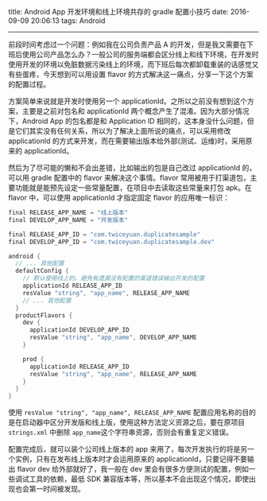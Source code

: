 title:  Android App 开发环境和线上环境共存的 gradle 配置小技巧
date: 2016-09-09 20:06:13
tags: Android

---

前段时间考虑过一个问题：例如我在公司负责产品 A 的开发，但是我又需要在下班后使用公司产品怎么办？一般公司的服务端都会区分线上和线下环境，在开发时使用开发的环境以免脏数据污染线上的环境，而下班后每次都卸载重装的话感觉又有些蛋疼，今天想到可以用设置 flavor 的方式解决这一痛点，分享一下这个方案的配置过程。

<!--more-->

方案简单来说就是开发时使用另一个 applicationId。之所以之前没有想到这个方案，主要是之前对包名和 applicationId 两个概念产生了混淆。因为大部分情况下，Android App 的包名都是和 Application ID 相同的，这本身没什么问题，但是它们其实没有任何关系，所以为了解决上面所说的痛点，可以采用修改 applicationId 的方式来开发，而在需要输出版本给外部(测试、运维)时，采用原来的 applicationId。

然后为了尽可能的懒和不会出差错，比如输出的包是自己改过 applicationId 的，可以用 gradle 配置中的 flavor 来解决这个事情。flavor 常用被用于打渠道包，主要功能就是能预先设定一些常量配置，在项目中去读取这些常量来打包 apk。在 flavor 中，可以使用 applicationId 才指定固定 flavor 的应用唯一标识：

```groovy
final RELEASE_APP_NAME = "线上版本"
final DEVELOP_APP_NAME = "开发版本"

final RELEASE_APP_ID = "com.twiceyuan.duplicatesample"
final DEVELOP_APP_ID = "com.twiceyuan.duplicatesample.dev"

android {
  // ... 其他配置
  defaultConfig {
    // 默认使用线上的，避免有遗漏没有配置的渠道错误输出开发的配置
    applicationId RELEASE_APP_ID
    resValue "string", "app_name", RELEASE_APP_NAME
    // ... 其他配置
  }
  productFlavors {
    dev {
      applicationId DEVELOP_APP_ID
      resValue "string", "app_name", DEVELOP_APP_NAME
    }

    prod {
      applicationId RELEASE_APP_ID
      resValue "string", "app_name", RELEASE_APP_NAME
    }
  }
}
```

使用 `resValue "string", "app_name", RELEASE_APP_NAME` 配置应用名称的目的是在启动器中区分开发版和线上版，使用这种方法定义资源之后，要在原项目 `strings.xml` 中删除 `app_name`这个字符串资源，否则会有重复定义错误。

配置完成后，就可以装个公司线上版本的 app 来用了，每次开发执行的将是另一个实例，只有在发布线上版本时才会运用原来的 applicationId，只要记得不要输出 flavor dev 给外部就好了，我一般在 dev 里会有很多方便测试的配置，例如一些调试工具的依赖，最低 SDK 兼容版本等，所以基本不会出现这个情况，即使出现也会第一时间被发现。

